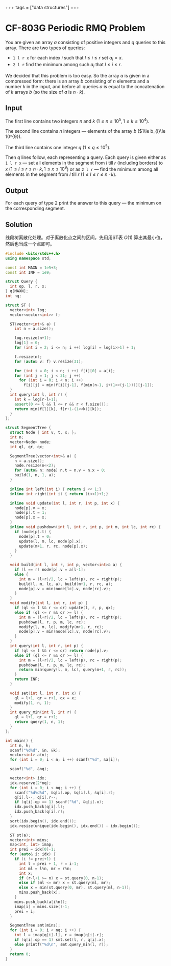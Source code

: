 +++
tags = ["data structures"]
+++

# CF-803G Periodic RMQ Problem

You are given an array $a$ consisting of positive integers and $q$ queries to this array. There are two types of queries:

- `1 l r x`  for each index $i$ such that $l\le i\le r$ set $a_{i}=x$.
- `2 l r`  find the minimum among such $a_{i}$ that $l\le i\le r$.

We decided that this problem is too easy. So the array $a$ is given in a compressed form: there is an array $b$ consisting of $n$ elements and a number $k$ in the input, and before all queries $a$ is equal to the concatenation of $k$ arrays $b$ (so the size of $a$ is $n\cdot k$).

## Input

The first line contains two integers $n$ and $k$ ($1\le n\le 10^{5},1\le k\le 10^{4}$).

The second line contains $n$ integers — elements of the array $b$ ($1\le b_{i}\le 10^{9}).

The third line contains one integer $q$ ($1\le q\le 10^{5}$).

Then $q$ lines follow, each representing a query. Each query is given either as `1 l r x` — set all elements in the segment from $l$ till $r$ (including borders) to $x$ ($1\le l\le r\le n\cdot k, 1\le x\le 10^{9}$) or as `2 l r` — find the minimum among all elements in the segment from $l$ till $r$ ($1\le l\le r\le n\cdot k$).

## Output

For each query of type 2 print the answer to this query — the minimum on the corresponding segment.

## Solution

线段树离散化处理。对于离散化点之间的区间，先用用ST表 $O(1)$ 算出其最小值，然后也当成一个点即可。

```c++
#include <bits/stdc++.h>
using namespace std;

const int MAXN = 1e5+3;
const int INF = 1e9;

struct Query {
  int op, l, r, x;
} q[MAXN];
int nq;

struct ST {
  vector<int> log;
  vector<vector<int>> f;

  ST(vector<int>& a) {
    int n = a.size();

    log.resize(n+1);
    log[1] = 0;
    for (int i = 2; i <= n; i ++) log[i] = log[i>>1] + 1;

    f.resize(n);
    for (auto& v: f) v.resize(31);

    for (int i = 0; i < n; i ++) f[i][0] = a[i];
    for (int j = 1; j < 31; j ++)
      for (int i = 0; i < n; i ++)
        f[i][j] = min(f[i][j-1], f[min(n-1, i+(1<<(j-1)))][j-1]);
  }
  int query(int l, int r) {
    int k = log[r-l+1];
    assert(0 <= l && l <= r && r < f.size());
    return min(f[l][k], f[r+1-(1<<k)][k]);
  }
};

struct SegmentTree {
  struct Node { int v, t, x; };
  int n;
  vector<Node> node;
  int ql, qr, qx;

  SegmentTree(vector<int>& a) {
    n = a.size();
    node.resize(n<<2);
    for (auto& n: node) n.t = n.v = n.x = 0;
    build(1, n, 1, a);
  }

  inline int left(int i) { return i << 1;}
  inline int right(int i) { return (i<<1)+1;}

  inline void update(int l, int r, int p, int x) {
    node[p].v = x;
    node[p].t = 1;
    node[p].x = x;
  }
  inline void pushdown(int l, int r, int p, int m, int lc, int rc) {
    if (node[p].t) {
      node[p].t = 0;
      update(l, m, lc, node[p].x);
      update(m+1, r, rc, node[p].x);
    }
  }

  void build(int l, int r, int p, vector<int>& a) {
    if (l == r) node[p].v = a[l-1];
    else {
      int m = (l+r)/2, lc = left(p), rc = right(p);
      build(l, m, lc, a), build(m+1, r, rc, a);
      node[p].v = min(node[lc].v, node[rc].v);
    }
  }
  void modify(int l, int r, int p) {
    if (ql <= l && r <= qr) update(l, r, p, qx);
    else if (ql <= r && qr >= l) {
      int m = (l+r)/2, lc = left(p), rc = right(p);
      pushdown(l, r, p, m, lc, rc);
      modify(l, m, lc), modify(m+1, r, rc);
      node[p].v = min(node[lc].v, node[rc].v);
    }
  }
  int query(int l, int r, int p) {
    if (ql <= l && r <= qr) return node[p].v;
    else if (ql <= r && qr >= l) {
      int m = (l+r)/2, lc = left(p), rc = right(p);
      pushdown(l, r, p, m, lc, rc);
      return min(query(l, m, lc), query(m+1, r, rc));
    }
    return INF;
  }

  void set(int l, int r, int x) {
    ql = l+1, qr = r+1, qx = x;
    modify(1, n, 1);
  }
  int query_min(int l, int r) {
    ql = l+1, qr = r+1;
    return query(1, n, 1);
  }
};

int main() {
  int n, k;
  scanf("%d%d", &n, &k);
  vector<int> a(n);
  for (int i = 0; i < n; i ++) scanf("%d", &a[i]);

  scanf("%d", &nq);

  vector<int> idx;
  idx.reserve(2*nq);
  for (int i = 0; i < nq; i ++) {
    scanf("%d%d%d", &q[i].op, &q[i].l, &q[i].r);
    q[i].l--, q[i].r--;
    if (q[i].op == 1) scanf("%d", &q[i].x);
    idx.push_back(q[i].l);
    idx.push_back(q[i].r);
  }
  sort(idx.begin(), idx.end());
  idx.resize(unique(idx.begin(), idx.end()) - idx.begin());

  ST st(a);
  vector<int> mins;
  map<int, int> imap;
  int prei = idx[0]-1;
  for (auto& i: idx) {
    if (i != prei+1) {
      int l = prei + 1, r = i-1;
      int ml = l%n, mr = r%n;
      int x;
      if (r-l+1 >= n) x = st.query(0, n-1);
      else if (ml <= mr) x = st.query(ml, mr);
      else x = min(st.query(0, mr), st.query(ml, n-1));
      mins.push_back(x);
    }
    mins.push_back(a[i%n]);
    imap[i] = mins.size()-1;
    prei = i;
  }

  SegmentTree smt(mins);
  for (int i = 0; i < nq; i ++) {
    int l = imap[q[i].l], r = imap[q[i].r];
    if (q[i].op == 1) smt.set(l, r, q[i].x);
    else printf("%d\n", smt.query_min(l, r));
  }
  return 0;
}
```
